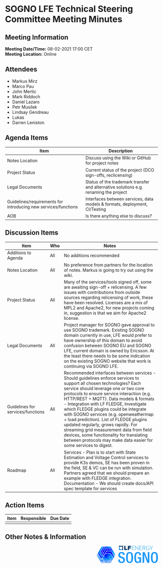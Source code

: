# SOGNO LFE Technical Steering Committee Meeting Minutes
## Meeting Information
**Meeting Date/Time:** 08-02-2021 17:00 CET    
**Meeting Location:** Online   

## Attendees
- Markus Mirz
- Marco Pau
- John Mertic
- Mark Riddoch
- Daniel Lazaro
- Petr Musilek
- Lindsay Gendreau
- Lukas
- Darren Leniston


## Agenda Items

| Item | Description |
| ---- | ---- |
| Notes Location | Discuss using the Wiki or GitHub for project notes |
| Project Status | Current status of the project (DCO sign-offs, reclicensing) |
| Legal Documents | Status of the trademark transfer and alternative solutions e.g. renaming the project |
| Guidelines/requirements for introducing new services/functions | Interfaces between services, data models & formats, deployment, CI/Testing |
| AOB | Is there anything else to discuss? |


## Discussion Items
| Item | Who | Notes |
| ---- | ---- | ---- |
| Additions to Agenda | All | No additions recommended |
| Notes Location |  All | No preference from partners for the location of notes. Markus is going to try out using the wiki.  |
| Project Status |  All | Many of the services/tools signed off, some are awaiting sign-off + relicensing. A few issues with contributions from outside sources regarding relicensing of work, these have been resolved. Licenses are a mix of MPL2 and Apache2, for new projects coming in, suggestion is that we aim for Apache2 license.  |
| Legal Documents | All | Project manager for SOGNO gave approval to use SOGNO trademark. Existing SOGNO domain currently in use, LFE would prefer to have ownership of this domain to avoid confusion between SOGNO EU and SOGNO LFE, current domain is owned by Ericsson. At the least there needs to be some indication on the existing SOGNO website that work is continuing via SOGNO LFE. |
| Guidelines for services/functions | All | Recommended interfaces between services - Should guidelines enforce services to support all chosen technologies? Each service should leverage one or two core protocols to ensure service interaction (e.g. HTTP/REST + MQTT). Data models & formats - Integration with LF FLEDGE, Investigate which FLEDGE plugins could be integrate with SOGNO services (e.g. openweathermap + load prediction). List of FLEDGE plugins updated regularly, grows rapidly. For streaming grid measurement data from field devices, some functionality for translating between protocols may make data easier for some services to digest. |
| Roadmap | All | Services - Plan is to start with State Estimation and Voltage Control services to provide K3s demos, SE has been proven in the field, SE & VC can be run with simulation. Partners agreed that we should prepare an example with FLEDGE integration. Documentation - We should create docs/API spec template for services |


## Action Items
| Item | Responsible | Due Date |
| ---- | ---- | ---- |
|      |      |      |


## Other Notes & Information

<p align="right">
<img src="https://raw.githubusercontent.com/lf-energy/artwork/main/projects/sogno/horizontal/color/sogno-horizontal-color.svg?sanitize=true" alt="SOGNO Logo" width="40%"/>
</p>
